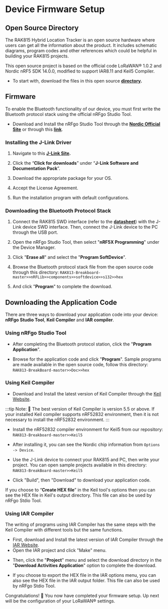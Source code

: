 # Device Firmware Setup

## Open Source Directory 

The RAK815 Hybrid Location Tracker is an open source hardware where users can get all the information about the product. It includes schematic diagrams, program codes and other references which could be helpful in building your RAK815 projects. 

This open source project is based on the official code LoRaWAN® 1.0.2 and Nordic
nRF5 SDK 14.0.0, modified to support IAR8.11 and Keil5 Compiler. 

* To start with, download the files in this open source **[directory](https://github.com/RAKWireless/RAK813-BreakBoard).**

<rk-img
  src="/assets/images/quick-start-guide/rak815/6device-firmware-setup/github.jpg"
  width="100%"
  figure-number="1"
  caption="Open Source Directory for RAK815"
/>

## Firmware

To enable the Bluetooth functionality of our device, you must first write the Bluetooth protocol stack using the official nRFgo Studio Tool. 

* Download and Install the nRFgo Studio Tool through the **[Nordic Official Site](http://www.nordicsemi.com/Products/Low-power-short-range-wireless/nRF52832)** or through this **[link](https://downloads.rakwireless.com/en/LoRa/RAK815/Tools/)**.

<rk-img
  src="/assets/images/quick-start-guide/rak815/6device-firmware-setup/nrfgo-studio-tool-installer.jpg"
  width="100%"
  figure-number="2"
  caption="RFgo Studio tool Installer"
/>

### Installing the J-Link Driver

1. Navigate to this **[J-Link Site](https://www.segger.com/downloads/jlink).**

2. Click  the “**Click for downloads**” under “**J-Link Software and Documentation Pack**”.

<rk-img
  src="/assets/images/quick-start-guide/rak815/6device-firmware-setup/download-jlink.jpg"
  width="100%"
  figure-number="3"
  caption="Downloading J-Link Software"
/>

3. Download the appropriate package for your OS.
    
4. Accept the License Agreement.
    
5. Run the installation program with default configurations. 

### Downloading the Bluetooth Protocol Stack

1. Connect the RAK815 SWD interface (refer to the [**datasheet**](https://downloads.rakwireless.com/en/LoRa/RAK815/Hardware%20Specification/RAK815%28RAK813%20BreakBoard%29%20Datasheet%20V1.1.pdf)) with the J-Link device SWD interface. Then, connect the J-Link device to the PC through the USB port.

<rk-img
  src="/assets/images/quick-start-guide/rak815/6device-firmware-setup/rak815-jlink.jpg"
  width="75%"
  figure-number="4"
  caption="RAK815 Breakout Board connected to J-TAG Debugger"
/>

2. Open the nRFgo Studio Tool, then select "**nRF5X Programming**" under the Device Manager.

<rk-img
  src="/assets/images/quick-start-guide/rak815/6device-firmware-setup/nrf5x-studio-tool.jpg"
  width="100%"
  figure-number="5"
  caption="nRF5x Programming in nRFgo Studio Tool"
/>

3. Click "**Erase all**" and select the "**Program SoftDevice**".

<rk-img
  src="/assets/images/quick-start-guide/rak815/6device-firmware-setup/erase-program-softdev.jpg"
  width="100%"
  figure-number="6"
  caption="Erasing all and Program SoftDevice Function"
/>

4. Browse the Bluetooth protocol stack file from the open source code through this directory: `RAK813-Breakboard-master>>nRFLib>>components>>softdevice>>s132>>hex`

<rk-img
  src="/assets/images/quick-start-guide/rak815/6device-firmware-setup/bluetooth-protocol-dir.jpg"
  width="100%"
  figure-number="7"
  caption="Bluetooth Protocol Stack Directory"
/>

5. And click "**Program**" to complete the download.

<rk-img
  src="/assets/images/quick-start-guide/rak815/6device-firmware-setup/browse-stack-file.jpg"
  width="100%"
  figure-number="8"
  caption="Browsing Stack File and Clicking Program"
/>

## Downloading the Application Code

There are three ways to download your application code into your device: **nRFgo Studio Tool**, **Keil Compiler** and **IAR compiler**.

### Using nRFgo Studio Tool

* After completing the Bluetooth protocol station, click the "**Program Application**".

<rk-img
  src="/assets/images/quick-start-guide/rak815/6device-firmware-setup/download-program-app.jpg"
  width="100%"
  figure-number="9"
  caption="Downloading Program Application"
/>

* Browse for the application code and click "**Program**". Sample programs are made available in the open source code, follow this directory: `RAK813-BreakBoard-master>>Doc>>hex`

<rk-img
  src="/assets/images/quick-start-guide/rak815/6device-firmware-setup/app-demo-loc.jpg"
  width="100%"
  figure-number="10"
  caption="Application Demo Location"
/>

<rk-img
  src="/assets/images/quick-start-guide/rak815/6device-firmware-setup/browse-app-click.jpg"
  width="100%"
  figure-number="11"
  caption="Browsing Application and Click"
/>

### Using Keil Compiler

* Download and Install the latest version of Keil Compiler through the [Keil Website](http://www.keil.com/).

<rk-img
  src="/assets/images/quick-start-guide/rak815/6device-firmware-setup/arm-keil-homepage.jpg"
  width="100%"
  figure-number="12"
  caption="ARM KEIL Homepage"
/>

:::tip Note:
:pencil: The best version of Keil Compiler is version 5.5 or above. If your installed Keil compiler supports nRF52832 environment, then it is not necessary to install the nRF52832 environment.
:::

* Install the nRF52832 compiler environment for Keil5 from our repository:  `RAK813-Breakboard-master>>Keil5`

<rk-img
  src="/assets/images/quick-start-guide/rak815/6device-firmware-setup/keil5-directory.jpg"
  width="100%"
  figure-number="13"
  caption="Compiler Environment for Keil5 Directory"
/>

* After installing it, you can see the Nordic chip information from `Options -> Device`.

<rk-img
  src="/assets/images/quick-start-guide/rak815/6device-firmware-setup/select-nordic-chip.jpg"
  width="75%"
  figure-number="14"
  caption="Selecting the Nordic Chip Information"
/>

* Use the J-Link device to connect your RAK815 and PC, then write your project. You can open sample projects available in this directory: `RAK813-BreakBoard-master>>Keil5`

<rk-img
  src="/assets/images/quick-start-guide/rak815/6device-firmware-setup/project-sample-location.jpg"
  width="100%"
  figure-number="15"
  caption="Project Sample Location"
/>

* Click "Build", then "Download" to download your application code. 

<rk-img
  src="/assets/images/quick-start-guide/rak815/6device-firmware-setup/build-download-app.jpg"
  width="100%"
  figure-number="16"
  caption="Building and Downloading the Application Code"
/>

If you choose to “**Create HEX file**” in the Keil tool's options then you can see the HEX
file in Keil's output directory. This file can also be used by nRFgo Stdio Tool.

<rk-img
  src="/assets/images/quick-start-guide/rak815/6device-firmware-setup/hex-files-keil5.jpg"
  width="75%"
  figure-number="17"
  caption="Allowing HEX Files in KEIL5"
/>

<rk-img
  src="/assets/images/quick-start-guide/rak815/6device-firmware-setup/sample-hex-file-loc.jpg"
  width="100%"
  figure-number="18"
  caption="Sample Hex File Location"
/>

### Using IAR Compiler

The writing of programs using IAR Compiler has the same steps with the Keil Compiler with different tools but the same functions.

* First, download and Install the latest version of IAR Compiler through the [IAR Website](https://www.iar.com/).
* Open the IAR project and click "Make" menu. 

<rk-img
  src="/assets/images/quick-start-guide/rak815/6device-firmware-setup/make-tool-iar.png"
  width="100%"
  figure-number="19"
  caption="Make Tool in IAR Compiler"
/>

* Then, click the "**Project**" menu and select the download directory in the "**Download Activities Application**" option to complete the download.

<rk-img
  src="/assets/images/quick-start-guide/rak815/6device-firmware-setup/download-app-code.png"
  width="100%"
  figure-number="20"
  caption="Downloading Application Code to the Device"
/>

* If you choose to export the HEX file in the IAR options menu, you can also see the HEX file in the IAR output folder. This file can also be used by nRFgo Stdio Tool.

<rk-img
  src="/assets/images/quick-start-guide/rak815/6device-firmware-setup/allow-hex-file-iar.jpg"
  width="75%"
  figure-number="21"
  caption="Allowing HEX File Exports in IAR"
/>

<rk-img
  src="/assets/images/quick-start-guide/rak815/6device-firmware-setup/sample-hex-file-loc2.jpg"
  width="100%"
  figure-number="22"
  caption="Sample Hex File Directory"
/>

Congratulations! :tada: You now have completed your firmware setup. Up next will be the configuration of your LoRaWAN® settings.

